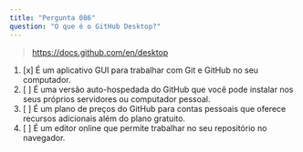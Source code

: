 ```yaml
---
title: "Pergunta 086"
question: "O que é o GitHub Desktop?"
---
```


> https://docs.github.com/en/desktop
1. [x] É um aplicativo GUI para trabalhar com Git e GitHub no seu computador.
1. [ ] É uma versão auto-hospedada do GitHub que você pode instalar nos seus próprios servidores ou computador pessoal.
1. [ ] É um plano de preços do GitHub para contas pessoais que oferece recursos adicionais além do plano gratuito.
1. [ ] É um editor online que permite trabalhar no seu repositório no navegador.
